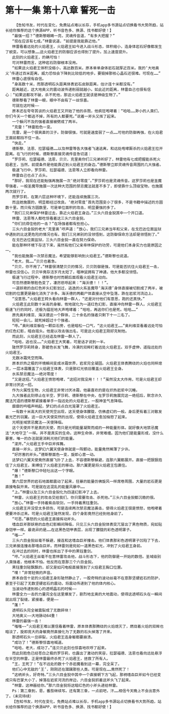 # 第十一集 第十八章 誓死一击
        【告知书友，时代在变化，免费站点难以长存，手机app多书源站点切换看书大势所趋，站长给你推荐的这个换源APP，听书音色多、换源、找书都好使！】
       “最强一招？”德斯黎眼睛一亮，灵魂传音道，“有多大把握？”
       “现在应该有七成。”林雷说道，“前提是我能靠近他。”
       林雷看着远处的火焰君王，火焰君王如今进入战斗形态，体积缩小，连身体岩石好像都发生了蜕变。可以想象……这火焰君王的防御应该也得到了提升。加上速度提升。
       此刻的火焰君王，的确可怕！
       可对林雷而言，这种岩石防御根本没用。
       “如果这火焰君王体积没缩小，高达数百米。原本单单身体岩石就厚近百米。我的‘大地奥义’传递过百米距离，威力恐怕会下降到比较低的地步。要毁掉那核心晶石还很难。可现在……”
       林雷心底很有自信。
       “身高数十米，而那透明石头距离体表岩石皮肤距离，估计连十米都没有。”
       距离越近，这大地奥义的震动波传递削弱就越小。如此近的距离，林雷自己也很有信心：“如果这都攻不破，杀不死他，那这火焰君王就该是神级生物了。”
       德斯黎看了林雷一眼，眼中不由有了一丝惊喜。
       可就在这时候——
       原本还在夸夸其谈的火焰君王又开始了他的杀戮，他疯狂咆哮着：“哈哈……渺小的人类们，你们今天一个都逃不掉，所有的人都要死。”说着一斧头又挥了起来。
       一个躲闪不及的强者直接被劈成了两半。
       “克雷！”林雷脸色一变。
       克雷，是一个很爽直的汉子。防御很强，可就是速度弱了一点……可他的防御再强，在火焰君王面前都挡不住一击。
       “快走。”
       德斯黎、法恩、拉瑟福德……以及林雷等各大强者飞速逃离，和远处咆哮厮杀的火焰君王拉开距离。在飞行的时候，德斯黎直接灵魂传音急切道：
       “罗莎莉、拉瑟福德、法恩，贝贝，克里奥你们三兄弟听好了，林雷他有七成把握能杀死火焰君王，当然，前提条件是他能靠近到火焰君王的身边。”德斯黎立即灵魂传音周围的几大强者。
       极速飞行中，罗莎莉、拉瑟福德、法恩等人立即看向林雷。
       林雷自己也点了点头。
       “那好，我现在还能勉强再施展一次‘绝对零度’。”罗莎莉也是灵魂传音。这罗莎莉也是圣魔导强者，一般圣魔导施展一次这种大范围的禁忌魔法就差不多了，即使靠什么顶级宝物，也施展两次就行了。
       而罗莎莉，在第六层这种环境下，还能连续施展三次。
       而且她施展的，明显都经过改良。‘绝对零度’首先范围变小了很多，不是书籍中描述的方圆数十里。而只有方圆数里，可是单位面积的攻击，明显要强的多了。
       “我们三兄弟保护林雷过去，靠近火焰君王身边。”三头六目金猊其中一个开口道。
       林雷、法恩等人都吃惊看着这三头六目金猊。
       “你们抗得住他的一击？”在场强者都有些担心。
       三头六目金猊的老大‘克里奥’哼声道：“放心，我们三兄弟当年和父亲，在戈巴达位面监狱中遇到的比这更危险的情况也有。我们三兄弟别的没领悟到，这防御保命方法却是领悟到了。”
       在戈巴达位面监狱，三头六目金猊一直在努力保命。
       能在那种环境下存活下来，虽然有他们父亲帝林保护的功劳，可是他们本身实力也是原因之一。
       “我也能施展一次禁忌魔法，希望能够影响到火焰君王。”德斯黎也说道。
       “老大，我……”贝贝也着急。
       “贝贝，你不用了。”林雷很清楚贝贝的情况，贝贝防御是强，可是能否抗住火焰君王一击，林雷也没信心。贝贝毕竟存活岁月太短了，噬神鼠拥有了神通，他大多都没领悟。
       极速飞行过程中，德斯黎也时而朝后面观看火焰君王动向。
       可忽然德斯黎脸色变了，凄厉悲呼起来：“海沃德！！！”。
       一道妖艳的血红色斧头幻影划过，逃逸的火系圣魔导‘海沃德’身体直接被切割成了两半，被切割的位置更是融化消失了许多。海沃德的两截尸体直接从空中坠落，跌在岩浆河流边上。
       “没意思。”火焰君王转头看向林雷一群人，“还是对付他们有意思，跑的还真快。”
       火焰君王此刻数十米高的身躯，攸地就化为一道红色幻影，直接冲向林雷一群人。火焰君王极速飞行的同时，还极为猖狂地大声咆哮着：“哈哈，再逃你们也是死。哈哈……”
       原先奥利维亚、海沃德这一个群体，二十余名的强者只剩下十一二名了。
       短短一会儿，就死掉超过十个强者。
       “呼。”奥利维亚躲在一颗巨石旁，也是暗松一口气，“这火焰君王……”奥利维亚看着远处可怕的红色幻影，暗自摇头。他是以攻击强出名，可是这火焰君王刚好克制他。
       而此刻，火焰君王已经追及林雷一群人了。
       “哈哈，逃也没……”火焰君王大笑着，可是话才说到一半。
       陡然罗莎莉转身，那碧色长发飞舞，冷漠的双眸盯着远处火焰君王。双手虚伸，遥指远处的火焰君王。
       无数冰霜凭空而降。
       原本炽热之极的环境瞬间变成冰霜世界，岩浆完全凝固。火焰君王体表腾绕的火焰也同样熄灭，一层冰霜覆盖了火焰君王体表，只是那红光依旧覆盖火焰君王全身。
       水系禁忌魔法——绝对零度！
       “又是这招。”火焰君王愤怒咆哮，“这招对我没用！！！”虽然没太大作用，可是火焰君王却非常讨厌这一招。
       作为火属性生物，火焰君王非常讨厌冰霜，他最喜欢的是在炽热岩浆中沉睡。
       九大强者此刻停止在半空，罗莎莉、德斯黎在中央，在罗莎莉施展完这一绝招后，默念许久魔法咒语的德斯黎紧接着单手一指远处的火焰君王，一股神圣气息降临。
       靡靡的吟唱声响起，梦幻的点点白光笼罩了火焰君王。
       一有数十米高大的天使凭空出现，这天使身体朦胧，仿佛虚幻的一般。身后更有着三对散发着光芒的羽翼。这一巨大天使突然的出现，使得火焰君王愈加恼怒了起来。
       光明圣域禁忌魔法——天使降临。
       这个天使并不是真的天使，而只是光明能量凝聚而成的一种能量形体。就好像大地禁忌魔法‘大地守卫’一样。并不是真实的生命。这种生命体，非常难缠。因为他们是能量形成，没什么要害，唯一的办法就是消耗光他们的能量。
       “滚开。”火焰君王手中巨斧挥舞。
       直接一斧头，这梦幻六翼天使身体就是一阵颤动，能量竟然稀薄了少许。
       “好厉害的斧头。”德斯黎面色一变，旋即心意一动。
       这梦幻六翼天使竟然直接飞扑了上去，不容德斯黎躲避，连那六翼都展开。直接一把狠狠抱住了火焰君王，束缚住了火焰君王的移动。那六翼更是将火焰君王包裹住。
       “爆！”德斯黎口中轻吐出这一个字眼。
       “轰！”
       第六层世界的岩石地面都震动了起来，狂暴的能量仿佛旋风一样席卷周围，大量的岩石更是直接龟裂开来。可是就在这混乱的能量风暴中……
       “上。”林雷以及三头六目金猊化为四道幻影冲了上去。
       “林雷，火焰君王的攻击交给我们，你只需要攻击、杀死他。”三头六目金猊都沉稳的很。
       “放心。”林雷一手持着紫血软剑，一手持着黑钰重剑。
       火焰君王并没受太多损伤，可是连续两次禁忌魔法袭击，使得火焰君王很是愤怒，他咆哮着便要冲杀过来。可是火焰君王陡然发现，四个身影竟然已经到他身前了。
       “可恶。”暴怒的火焰君王直接挥动斧头。
       嗜血巨斧那妖艳的血色幻影瞬间降临，只见三头六目金猊体表突兀冒出了黑色物质，宛如贴身铠甲一样。最诡异的是……在这黑色铠甲表层，出现了朦胧的彩色透明罩子。
       “嗤——”
       三头六目金猊丝毫不躲避，接连和这嗜血巨斧撞击。他们体表那彩色透明罩子凹陷了下去，三兄弟接连撞击那嗜血巨斧。而林雷则是宛如一道黑色虹光，冲到了火焰君王身前。
       在冲过去的同时，林雷也挥出了手中的黑钰重剑。
       “哼。”火焰君王丝毫不在意林雷攻击他，战斗形态下，他的防御是一开始的数倍。圣域级别人类强者，他根本不怕。他反而在意那三个六目金猊。
       黑钰重剑轻飘飘的，却又是如闪电般直接落到了火焰君王胸口位置。
       “噗！”非常轻微的声音。
       原本自信十足的火焰君王身形陡然静止了，一股奇特的波动丝毫不在意那坚硬岩石的防护，甚至于引起了无数坚硬岩石的震动，将震动传递到了他的体内核心。
       当波动传递到核心的透明晶石的时候——
       林雷全力一击的力量完全在这里爆发了，剧烈地玄奥的大地震动，使得这透明石头在一瞬间就出现了裂缝，紧接着，便是——
       “蓬！”
       透明石头完全被震裂成了无数碎块！
       大地奥义——大地脉动64重！
       林雷的最强一击！
       “嗤嗤~~”火焰君王难以置信看着林雷，原本体表那腾绕的火焰熄灭了，燃烧着火焰的双眸也暗淡了，旋即庞大的身躯竟然直接化为了无数的石头掉落了开来。
       那透明石头一旦碎裂，火焰君王连身躯都要崩溃。
       “成功了！”德斯黎惊喜地喊道。
       “哈哈，老大，成功了。”连贝贝此刻也惊喜地欢呼了起来。
       而此刻脸色已经苍白之极的罗莎莉，也露出了激动的笑容，拉瑟福德、法恩也看向远处悬浮在半空的林雷，正是林雷最终杀死了火焰君王，拯救了所有人。
       “王，王死了！”在不远处的数十个赤岩魔看到这一幕，完全呆了。
       他们心中无敌的‘王’，刚刚还在蹂躏那些人类。可是现在……竟然死了！
       “这柄斧头，好奇特。”三头六目金猊中其中一个直接朝下方飞起，那柄嗜血巨斧如今已经变成只有巴掌大小了，掉落在岩浆河流的岸边，六目金猊抓着这斧头飞了起来。
       “林雷，这神器给你。”那六目金猊将这暗红色的小斧头递给林雷。
       Ps：第二章到，恩，番茄继续写。还有第三章，一点前吧，汗……相信今天晚上不会出意外了。（未完待续）
       【告知书友，时代在变化，免费站点难以长存，手机app多书源站点切换看书大势所趋，站长给你推荐的这个换源APP，听书音色多、换源、找书都好使！】